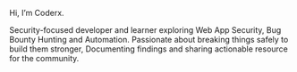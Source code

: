 Hi, I’m Coderx.

Security-focused developer and learner exploring Web App Security, Bug Bounty Hunting and Automation.
Passionate about breaking things safely to build them stronger, Documenting findings and sharing actionable resource for the community.


<!---
Codergoterrors/Codergoterrors is a ✨ special ✨ repository because its `README.md` (this file) appears on your GitHub profile.
You can click the Preview link to take a look at your changes.
--->
